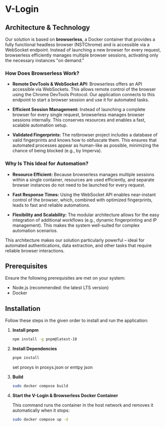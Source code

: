 # V-Login

## Architecture & Technology

Our solution is based on **browserless**, a Docker container that provides a fully functional headless browser (NSTChrome) and is accessible via a WebSocket endpoint. Instead of launching a new browser for every request, browserless efficiently manages multiple browser sessions, activating only the necessary instances "on demand."

### How Does Browserless Work?

-   **Remote DevTools & WebSocket API:** Browserless offers an API accessible via WebSockets. This allows remote control of the browser using the Chrome DevTools Protocol. Our application connects to this endpoint to start a browser session and use it for automated tasks.

-   **Efficient Session Management:** Instead of launching a complete browser for every single request, browserless manages browser sessions internally. This conserves resources and enables a fast, scalable automation setup.

-   **Validated Fingerprints:** The nstbrowser project includes a database of valid fingerprints and knows how to obfuscate them. This ensures that automated processes appear as human-like as possible, minimizing the chance of being blocked (e.g., by Imperva).

### Why Is This Ideal for Automation?

-   **Resource Efficient:** Because browserless manages multiple sessions within a single container, resources are used efficiently, and separate browser instances do not need to be launched for every request.

-   **Fast Response Times:** Using the WebSocket API enables near-instant control of the browser, which, combined with optimized fingerprints, leads to fast and reliable automations.

-   **Flexibility and Scalability:** The modular architecture allows for the easy integration of additional workflows (e.g., dynamic fingerprinting and IP management). This makes the system well-suited for complex automation scenarios.

This architecture makes our solution particularly powerful – ideal for automated authentications, data extraction, and other tasks that require reliable browser interactions.

## Prerequisites

Ensure the following prerequisites are met on your system:

-   Node.js (recommended: the latest LTS version)
-   Docker

## Installation

Follow these steps in the given order to install and run the application:

1.  **Install pnpm**

    ```bash
    npm install -g pnpm@latest-10
    ```

2.  **Install Dependencies**

    ```bash
    pnpm install
    ```
    set proxys in proxys.json or emtpy json

3.  **Build**

    ```bash
    sudo docker compose build
    ```

4.  **Start the V-Login & Browserless Docker Container**

    This command runs the container in the host network and removes it automatically when it stops:

    ```bash
    sudo docker compose up -d
    ```
